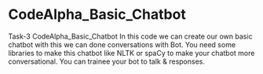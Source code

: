 # CodeAlpha_Basic_Chatbot
Task-3 CodeAlpha_Basic_Chatbot
In this code we can create our own basic chatbot with this we can done conversations with Bot. You need some libraries to make this chatbot like NLTK or spaCy to make your chatbot more conversational. You can trainee your bot to talk & responses.

